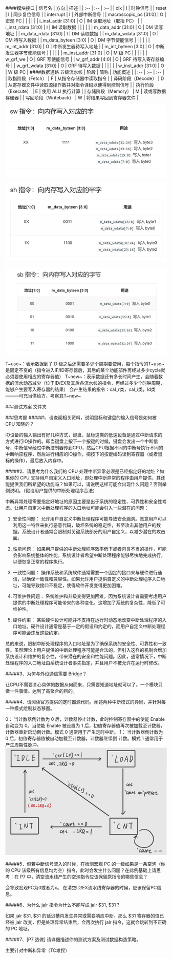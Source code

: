 ####模块接口
| 信号名 | 方向 | 描述 |
| :-- | :-- | :-- |
| clk | I | 时钟信号 |
| reset | I | 同步复位信号 |
| interrupt | I | 外部中断信号 |
| macroscopic_pc [31:0] | O | 宏观 PC |
| | | |
| i_inst_addr [31:0] | O | IM 读取地址（取指 PC） |
| i_inst_rdata [31:0] | I | IM 读取数据 |
| | | |
| m_data_addr [31:0] | O | DM 读写地址 |
| m_data_rdata [31:0] | I | DM 读取数据 |
| m_data_wdata [31:0] | O | DM 待写入数据 |
| m_data_byteen [3:0] | O | DM 字节使能信号 |
| | | |
| m_int_addr [31:0] | O | 中断发生器待写入地址 |
| m_int_byteen [3:0] | O | 中断发生器字节使能信号 |
| | | |
| m_inst_addr [31:0] | O | M 级 PC |
| | | |
| w_grf_we | O | GRF 写使能信号 |
| w_grf_addr [4:0] | O | GRF 待写入寄存器编号 |
| w_grf_wdata [31:0] | O | GRF 待写入数据 |
| | | |
| w_inst_addr [31:0] | O | W 级 PC |
####数据通路
五级流水线
| 阶段 | 简称 | 功能概述 |
| :-- | :-- | :-- |
| 取指阶段（Fetch） | F | 从指令存储器中读取指令 |
| 译码阶段（Decode） | D | 从寄存器文件中读取源操作数并对指令译码以便得到控制信号 |
| 执行阶段（Execute） | E | 使用 ALU 执行计算 |
| 存储阶段（Memory）	 | M | 读或写数据存储器 |
| 写回阶段（Writeback） | W | 将结果写回到寄存器文件 |

![Alt text](image.png)

![Alt text](image-1.png)

![Alt text](image-2.png)

T~use~：表示数据到了 D 级之后还需要多少个周期要使用，每个指令的T~use~是固定不变的（指令进入IF/ID寄存器后，其后的某个功能部件再经过多少cycle就必须要使用相应的寄存器值）
T~new~：表示数据还有多长时间产生，会随着数据的流水动态减少（位于ID/EX及其后各流水线的指令，再经过多少个时钟周期，能够产生要写入寄存器的结果）
会产生结果的指令：cal_r类，cal_i类，ld类———可充当供给方，考察其T~new~


###测试方案
文件夹

###思考题
#####1、请查阅相关资料，说明鼠标和键盘的输入信号是如何被 CPU 知晓的？

IO设备的输入输出有好几种方式，键盘、鼠标这类的低速设备是通过中断请求的方式进行IO操作的。即当键盘上按下一个按键的时候，键盘会发出一个中断信号，中断信号经过中断控制器传到CPU，然后CPU根据不同的中断号执行不同的中断响应程序，然后进行相应的IO操作，把按下的按键编码读到寄存器（或者鼠标的操作），最后放入内存中。

#####2、请思考为什么我们的 CPU 处理中断异常必须是已经指定好的地址？如果你的 CPU 支持用户自定义入口地址，即处理中断异常的程序由用户提供，其还能提供我们所希望的功能吗？如果可以，请说明这样可能会出现什么问题？否则举例说明。（假设用户提供的中断处理程序合法）

中断异常处理需要指定好地址的原因主要是出于系统的稳定性、可靠性和安全性考虑。让用户自定义中断处理程序的入口地址可能会引入一些潜在的问题：

1. 安全性问题： 允许用户自定义中断处理程序可能导致安全漏洞。恶意用户可以利用这一特性来执行恶意代码，破坏系统的稳定性，甚至攻击其他用户的数据。系统设计者通常会限制对关键系统部分的用户自定义，以减少潜在的攻击面。

2. 性能问题： 如果用户提供的中断处理程序效率低下或者包含不当的操作，可能会影响系统整体的性能。系统设计者希望中断处理程序能够尽快地完成执行，以便恢复正常的程序执行。

3. 一致性问题： 操作系统和系统软件通常需要一个固定的接口来与硬件进行通信，以确保一致性和兼容性。如果允许用户提供自定义的中断处理程序入口地址，可能导致接口不稳定，使得软件开发变得更加困难。

4. 可维护性问题： 系统维护和升级变得更加困难，因为系统设计者需要考虑用户提供的中断处理程序可能带来的各种变化。这增加了系统的复杂性，降低了可维护性。

5. 硬件约束： 某些硬件设计可能并不支持在运行时动态地改变中断处理程序的入口地址。硬件设计通常是基于一定的假设和约定的，而用户自定义中断处理程序可能会违反这些约定。

总的来说，限制中断处理程序的入口地址是为了确保系统的安全性、可靠性和一致性。虽然理论上用户提供的中断处理程序可能是合法的，但引入这样的机制会增加系统设计和维护的复杂性，带来潜在的安全和性能问题。因此，通常情况下，中断处理程序的入口地址由系统设计者事先指定，并且用户不被允许在运行时修改。

#####3、为何与外设通信需要 Bridge？

让CPU不需要关心具体的数据从何而来，只需要知道地址就可以了。一个模块只做一件事情。达到了高聚合的目的。

#####4、请阅读官方提供的定时器源代码，阐述两种中断模式的异同，并针对每一种模式绘制状态移图。

0：
当计数器倒计数为 0 后，计数器停止计数，此时控制寄存器中的使能 Enable 自动变为 0。当使能 Enable 被设置为 1 后，初值寄存器值再次被加载至计数器，计数器重新启动倒计数。模式 0 通常用于产生定时中断。
1：
当计数器倒计数为 0 后，初值寄存器值被自动加载至计数器，计数器继续倒
计数。模式 1 通常用于产生周期性脉冲。
![Alt text](TC%E6%A8%A1%E5%BC%8F%E8%BD%AC%E6%8D%A2%E5%9B%BE-1.png)

#####5、倘若中断信号流入的时候，在检测宏观 PC 的一级如果是一条空泡（你的 CPU 该级所有信息均为空）指令，此时会发生什么问题？在此例基础上请思考：在 P7 中，清空流水线产生的空泡指令应该保留原指令的哪些信息？

会导致宏观PC为0或者为x。
在清空ID/EX流水线寄存器的时候，应该保留PC信息。

#####6、为什么 jalr 指令为什么不能写成 jalr \$31, \$31？

如果 jalr \$31, \$31 的延迟槽内发生异常或需要响应中断。那么 $31 寄存器的值已经被 jalr 改变，但是处理异常结束后，会再次执行 jalr 指令，这就会跳转到不正确的 PC 地址。

#####7、[P7 选做] 请详细描述你的测试方案及测试数据构造策略。

主要针对中断和异常（TC难捏）
